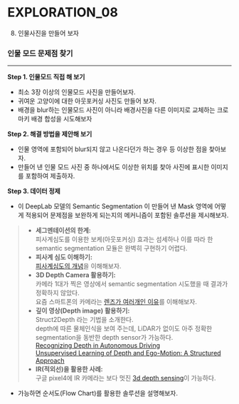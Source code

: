 # EXPLORATION_08

8. 인물사진을 만들어 보자
### 인물 모드 문제점 찾기
---

**Step 1. 인물모드 직접 해 보기**

- 최소 3장 이상의 인물모드 사진을 만들어보자.
- 귀여운 고양이에 대한 아웃포커싱 사진도 만들어 보자.
- 배경을 blur하는 인물모드 사진이 아니라 배경사진을 다른 이미지로 교체하는 크로마키 배경 합성을 시도해보자  

**Step 2. 해결 방법을 제안해 보기**
- 인물 영역에 포함되어 blur되지 않고 나온다던가 하는 경우 등 이상한 점을 찾아보자.  
- 만들어 낸 인물 모드 사진 중 하나에서도 이상한 위치를 찾아 사진에 표시한 이미지를 포함하여 제출하자.  

**Step 3. 데이터 정제**
- 이 DeepLab 모델의 Semantic Segmentation 이 만들어 낸 Mask 영역에 어떻게 적용되어 문제점을 보완하게 되는지의 메커니즘이 포함된 솔루션을 제시해보자.   

>- **세그멘테이션의 한계:**    
   피사계심도를 이용한 보케(아웃포커싱) 효과는 섬세하나 이를 따라 한 semantic segmentation 모듈은 완벽히 구현하기 어렵다.  
>- **피사계 심도 이해하기:**    
  [피사계심도의 개념](https://ggyul.tistory.com/12)을 이해해보자.  
>- **3D Depth Camera 활용하기:**  
  카메라 1대가 찍은 영상에서 semantic segmentation 시도했을 때 결과가 정확하지 않았다.  
  요즘 스마트폰의 카메라는 [렌즈가 여러개인 이유](https://m.blog.naver.com/panoptics/221336152952)를 이해해보자.  
>- **깊이 영상(Depth image) 활용하기:**  
  Struct2Depth 라는 기법을 소개한다.  
  depth에 따른 물체인식을 보여 주는데, LiDAR가 없이도 아주 정확한 segmentation을 동반한 depth sensor가 가능하다.  
  [Recognizing Depth in Autonomous Driving](https://towardsdatascience.com/depth-prediction-autonomous-driving-18d05ff25dd6)  
  [Unsupervised Learning of Depth and Ego-Motion: A Structured Approach](https://sites.google.com/view/struct2depth)  
>- **IR(적외선)을 활용한 사례:**   
  구글 pixel4에 IR 카메라는 보다 멋진 [3d depth sensing](https://ai.googleblog.com/2020/04/udepth-real-time-3d-depth-sensing-on.html)이 가능하다.  
 - 가능하면 순서도(Flow Chart)를 활용한 솔루션을 설명해보자.  
   

